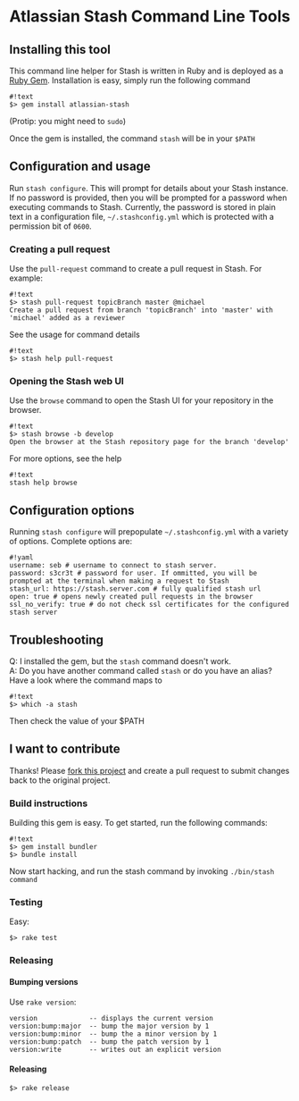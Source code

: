 # Atlassian Stash Command Line Tools

## Installing this tool
This command line helper for Stash is written in Ruby and is deployed as a [Ruby Gem](https://rubygems.org/gems/atlassian-stash/). Installation is easy, simply run the following command

```
#!text
$> gem install atlassian-stash
```

(Protip: you might need to `sudo`)

Once the gem is installed, the command `stash` will be in your `$PATH`

## Configuration and usage
Run `stash configure`. This will prompt for details about your Stash instance. If no password is provided, then you will be prompted for a password when executing commands to Stash. Currently, the password is stored in plain text in a configuration file, `~/.stashconfig.yml` which is protected with a permission bit of `0600`. 

### Creating a pull request
Use the `pull-request` command to create a pull request in Stash. For example:

```
#!text
$> stash pull-request topicBranch master @michael
Create a pull request from branch 'topicBranch' into 'master' with 'michael' added as a reviewer
```

See the usage for command details 

```
#!text
$> stash help pull-request
```

### Opening the Stash web UI
Use the `browse` command to open the Stash UI for your repository in the browser.

```
#!text
$> stash browse -b develop
Open the browser at the Stash repository page for the branch 'develop'
```

For more options, see the help

```
#!text
stash help browse
```

## Configuration options

Running `stash configure` will prepopulate `~/.stashconfig.yml` with a variety of options. Complete options are:

```
#!yaml
username: seb # username to connect to stash server.
password: s3cr3t # password for user. If ommitted, you will be prompted at the terminal when making a request to Stash
stash_url: https://stash.server.com # fully qualified stash url
open: true # opens newly created pull requests in the browser
ssl_no_verify: true # do not check ssl certificates for the configured stash server
```

## Troubleshooting
Q: I installed the gem, but the `stash` command doesn't work.  
A: Do you have another command called `stash` or do you have an alias? Have a look where the command maps to

```
#!text
$> which -a stash
```

Then check the value of your $PATH

## I want to contribute
Thanks! Please [fork this project](https://bitbucket.org/atlassian/stash-command-line-tools/fork) and create a pull request to submit changes back to the original project.

### Build instructions
Building this gem is easy. To get started, run the following commands:

```
#!text
$> gem install bundler
$> bundle install
```

Now start hacking, and run the stash command by invoking `./bin/stash command`

### Testing

Easy:

```
$> rake test
```

### Releasing

#### Bumping versions

Use `rake version`:

```
version             -- displays the current version
version:bump:major  -- bump the major version by 1
version:bump:minor  -- bump the a minor version by 1
version:bump:patch  -- bump the patch version by 1
version:write       -- writes out an explicit version
```

#### Releasing

```
$> rake release
```